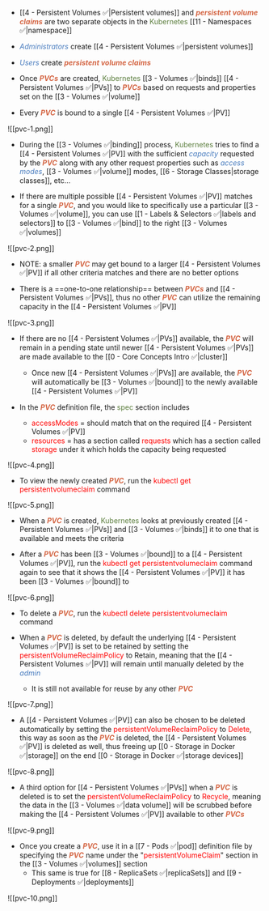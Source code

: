 - [[4 - Persistent Volumes ✅|Persistent volumes]] and <b><i><span style="color:#d46644">persistent volume claims</span></i></b> are two separate objects in the <span style="color:#5c7e3e">Kubernetes</span> [[11 - Namespaces ✅|namespace]]

- <i><span style="color:#477bbe">Administrators</span></i> create [[4 - Persistent Volumes ✅|persistent volumes]] 

- <i><span style="color:#477bbe">Users</span></i> create <b><i><span style="color:#d46644">persistent volume claims</span></i></b>

- Once <b><i><span style="color:#d46644">PVCs</span></i></b> are created, <span style="color:#5c7e3e">Kubernetes</span> [[3 - Volumes ✅|binds]] [[4 - Persistent Volumes ✅|PVs]] to <b><i><span style="color:#d46644">PVCs</span></i></b> based on requests and properties set on the [[3 - Volumes ✅|volume]]

- Every <b><i><span style="color:#d46644">PVC</span></i></b> is bound to a single [[4 - Persistent Volumes ✅|PV]]

![[pvc-1.png]]

- During the [[3 - Volumes ✅|binding]] process, <span style="color:#5c7e3e">Kubernetes</span> tries to find a [[4 - Persistent Volumes ✅|PV]] with the sufficient <i><span style="color:#477bbe">capacity</span></i> requested by the <b><i><span style="color:#d46644">PVC</span></i></b> along with any other request properties such as <i><span style="color:#477bbe">access modes</span></i>, [[3 - Volumes ✅|volume]] modes, [[6 - Storage Classes|storage classes]], etc…

- If there are multiple possible [[4 - Persistent Volumes ✅|PV]] matches for a single <b><i><span style="color:#d46644">PVC</span></i></b>, and you would like to specifically use a particular [[3 - Volumes ✅|volume]], you can use [[1 - Labels & Selectors ✅|labels and selectors]] to [[3 - Volumes ✅|bind]] to the right [[3 - Volumes ✅|volumes]]

![[pvc-2.png]]

- NOTE: a smaller <b><i><span style="color:#d46644">PVC</span></i></b> may get bound to a larger [[4 - Persistent Volumes ✅|PV]] if all other criteria matches and there are no better options

- There is a ==one-to-one relationship== between <b><i><span style="color:#d46644">PVCs</span></i></b> and [[4 - Persistent Volumes ✅|PVs]], thus no other <b><i><span style="color:#d46644">PVC</span></i></b> can utilize the remaining capacity in the [[4 - Persistent Volumes ✅|PV]]

![[pvc-3.png]]

- If there are no [[4 - Persistent Volumes ✅|PVs]] available, the <b><i><span style="color:#d46644">PVC</span></i></b> will remain in a pending state until newer [[4 - Persistent Volumes ✅|PVs]] are made available to the [[0 - Core Concepts Intro ✅|cluster]]
	- Once new [[4 - Persistent Volumes ✅|PVs]] are available, the <b><i><span style="color:#d46644">PVC</span></i></b> will automatically be [[3 - Volumes ✅|bound]] to the newly available [[4 - Persistent Volumes ✅|PV]]

- In the <b><i><span style="color:#d46644">PVC</span></i></b> definition file, the <span style="color:#5c7e3e">spec</span> section includes
	- <span style="color:red">accessModes</span> = should match that on the required [[4 - Persistent Volumes ✅|PV]]
	- <span style="color:red">resources</span> = has a section called <span style="color:red">requests</span> which has a section called <span style="color:red">storage</span> under it which holds the capacity being requested

![[pvc-4.png]]

- To view the newly created <b><i><span style="color:#d46644">PVC</span></i></b>, run the <span style="color:red">kubectl get persistentvolumeclaim</span> command

![[pvc-5.png]]

- When a <b><i><span style="color:#d46644">PVC</span></i></b> is created, <span style="color:#5c7e3e">Kubernetes</span> looks at previously created [[4 - Persistent Volumes ✅|PVs]] and [[3 - Volumes ✅|binds]] it to one that is available and meets the criteria

- After a <b><i><span style="color:#d46644">PVC</span></i></b> has been [[3 - Volumes ✅|bound]] to a [[4 - Persistent Volumes ✅|PV]], run the <span style="color:red">kubectl get persistentvolumeclaim</span> command again to see that it shows the [[4 - Persistent Volumes ✅|PV]] it has been [[3 - Volumes ✅|bound]] to

![[pvc-6.png]]

- To delete a <b><i><span style="color:#d46644">PVC</span></i></b>, run the <span style="color:red">kubectl delete persistentvolumeclaim</span> command

- When a <b><i><span style="color:#d46644">PVC</span></i></b> is deleted, by default the underlying [[4 - Persistent Volumes ✅|PV]] is set to be retained by setting the <span style="color:red">persistentVolumeReclaimPolicy</span> to Retain, meaning that the [[4 - Persistent Volumes ✅|PV]] will remain until manually deleted by the <i><span style="color:#477bbe">admin</span></i>
	- It is still not available for reuse by any other <b><i><span style="color:#d46644">PVC</span></i></b>

![[pvc-7.png]]

- A [[4 - Persistent Volumes ✅|PV]] can also be chosen to be deleted automatically by setting the <span style="color:red">persistentVolumeReclaimPolicy</span> to <span style="color:red">Delete</span>, this way as soon as the <b><i><span style="color:#d46644">PVC</span></i></b> is deleted, the [[4 - Persistent Volumes ✅|PV]] is deleted as well, thus freeing up [[0 - Storage in Docker ✅|storage]] on the end [[0 - Storage in Docker ✅|storage devices]]

![[pvc-8.png]]

- A third option for [[4 - Persistent Volumes ✅|PVs]] when a <b><i><span style="color:#d46644">PVC</span></i></b> is deleted is to set the <span style="color:red">persistentVolumeReclaimPolicy</span> to <span style="color:red">Recycle</span>, meaning the data in the [[3 - Volumes ✅|data volume]] will be scrubbed before making the [[4 - Persistent Volumes ✅|PV]] available to other <b><i><span style="color:#d46644">PVCs</span></i></b>

![[pvc-9.png]]

- Once you create a <b><i><span style="color:#d46644">PVC</span></i></b>, use it in a [[7 - Pods ✅|pod]] definition file by specifying the <b><i><span style="color:#d46644">PVC</span></i></b> name under the "<span style="color:red">persistentVolumeClaim</span>" section in the [[3 - Volumes ✅|volumes]] section
	- This same is true for [[8 - ReplicaSets ✅|replicaSets]] and [[9 - Deployments ✅|deployments]]

![[pvc-10.png]]